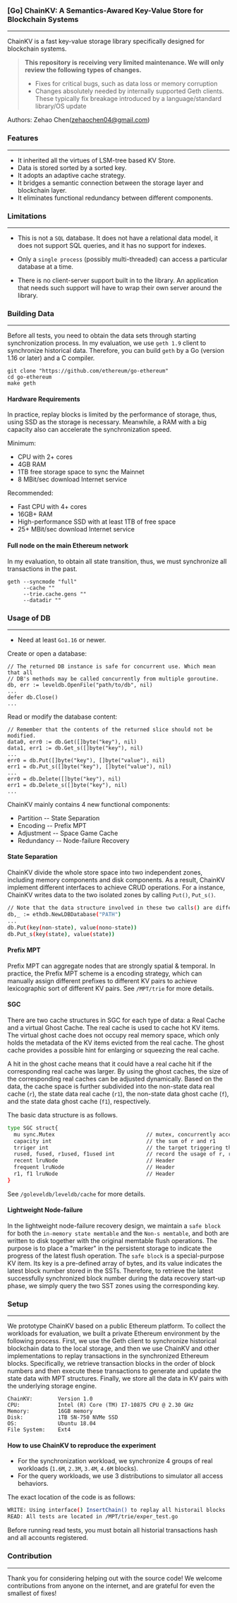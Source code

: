 ### [Go] ChainKV: A Semantics-Awared Key-Value Store for Blockchain Systems

------

ChainKV is a fast key-value storage library  specifically designed for blockchain systems.

> **This repository is receiving very limited maintenance. We will only review the following types of changes.**
>
> * Fixes for critical bugs, such as data loss or memory corruption
> * Changes absolutely needed by internally supported Geth clients. These typically fix breakage introduced by a language/standard library/OS update

Authors: Zehao Chen(zehaochen04@gmail.com)

### Features 

------

- It inherited all the virtues of LSM-tree based KV Store.
- Data is stored sorted by a sorted key.
- It adopts an adaptive cache strategy.
- It bridges a semantic connection between the storage layer and blockchain layer.
- It eliminates functional redundancy between different components.

### Limitations

------

- This is not a `SQL` database. It does not have a relational data model, it does not support SQL queries, and it has no support for indexes.

- Only a `single process` (possibly multi-threaded) can access a particular database at a time.

- There is no client-server support built in to the library. An application that needs such support will have to wrap their own server around the library.

### Building Data

------

Before all tests,  you need to obtain the data sets through starting synchronization process. In my evaluation, we use `geth 1.9` client to synchronize historical data. Therefore, you can build `geth`  by a Go (version 1.16 or later) and a C compiler.

~~~shell
git clone "https://github.com/ethereum/go-ethereum"
cd go-ethereum
make geth
~~~

#### Hardware Requirements

In practice, replay blocks is limited by the performance of storage, thus, using SSD as the storage is necessary. Meanwhile, a RAM with a big capacity also can accelerate the synchronization speed.

Minimum:

- CPU with 2+ cores
- 4GB RAM
- 1TB free storage space to sync the Mainnet
- 8 MBit/sec download Internet service

Recommended:

- Fast CPU with 4+ cores
- 16GB+ RAM
- High-performance SSD with at least 1TB of free space
- 25+ MBit/sec download Internet service

#### Full node on the main Ethereum network

In my evaluation, to obtain all state transition, thus, we must synchronize all transactions in the past. 

~~~shell
geth --syncmode "full"
	 --cache ""
	 --trie.cache.gens ""
	 --datadir ""
~~~

### Usage of DB

------

- Need at least `Go1.16` or newer.

Create or open a database:

~~~shell
// The returned DB instance is safe for concurrent use. Which mean that all
// DB's methods may be called concurrently from multiple goroutine.
db, err := leveldb.OpenFile("path/to/db", nil)
...
defer db.Close()
...
~~~

Read or modify the database content:

~~~shell
// Remember that the contents of the returned slice should not be modified.
data0, err0 := db.Get([]byte("key"), nil)
data1, err1 := db.Get_s([]byte("key"), nil)
...
err0 = db.Put([]byte("key"), []byte("value"), nil)
err1 = db.Put_s([]byte("key"), []byte("value"), nil)
...
err0 = db.Delete([]byte("key"), nil)
err1 = db.Delete_s([]byte("key"), nil)
...
~~~

ChainKV mainly contains 4 new functional components:

- Partition -- State Separation
- Encoding -- Prefix MPT
- Adjustment --  Space Game Cache
- Redundancy -- Node-failure Recovery

#### State Separation

ChainKV divide the whole store space into two independent zones, including memory components  and disk components. As a result, ChainKV implement different interfaces to achieve CRUD operations. For a instance, ChainKV writes data to the two isolated zones by calling `Put()`, `Put_s()`.

```bash
// Note that the data structure involved in these two calls() are different. 
db,_ := ethdb.NewLDBDatabase("PATH")
...
db.Put(key(non-state), value(nono-state))
db.Put_s(key(state), value(state))
```

#### Prefix MPT

Prefix MPT can aggregate nodes that are strongly spatial & temporal. In practice, the Prefix MPT scheme is a encoding strategy, which can manually assign different prefixes to different KV pairs to achieve lexicographic sort of different KV pairs. See `/MPT/trie` for more details.

#### SGC

There are two cache structures in SGC for each type of data: a Real Cache and a virtual Ghost Cache. The real cache is used to cache hot KV items. The virtual ghost cache does not occupy real memory space, which only holds the metadata of the KV items evicted from the real cache. The ghost cache provides a possible hint for enlarging or squeezing the real cache. 

A hit in the ghost cache means that it could have a real cache hit if the corresponding real cache was larger. By using the ghost caches, the size of the corresponding real caches can be adjusted dynamically. Based on the data, the cache space is further subdivided into the non-state data real cache (`r`), the state data real cache (`r1`), the non-state data ghost cache (`f`), and the state data ghost cache (`f1`), respectively. 

The basic data structure is as follows.

```bash
type SGC struct{
  mu sync.Mutex								// mutex, concurrently access
  capacity int								// the sum of r and r1
  trriger int								// the target triggering the silde window 
  rused, fused, r1used, f1used int			// record the usage of r, r1, f, f1
  recent lruNode							// Header
  frequent lruNode							// Header
  r1, f1 lruNode							// Header
}
```

See `/goleveldb/leveldb/cache` for more details.

#### Lightweight Node-failure

In the lightweight node-failure recovery design, we maintain a `safe block` for both the `in-memory state memtable` and the `Non-s memtable`, and both are written to disk together with the original memtable flush operations. The purpose is to place a "marker" in the persistent storage to indicate the progress of the latest flush operation. The `safe block` is a special-purpose KV item. Its key is a pre-defined array of bytes, and its value indicates the latest block number stored in the SSTs. Therefore, to retrieve the latest successfully synchronized block number during the data recovery start-up phase, we simply query the two SST zones using the corresponding key. 

### Setup

------

We prototype ChainKV based on a public Ethereum platform.  To collect the workloads for evaluation, we built a private Ethereum environment by the following process. First, we use the Geth client to synchronize historical blockchain data to the local storage, and then we use ChainKV and other implementations to replay transactions in the synchronized Ethereum blocks. Specifically, we retrieve transaction blocks in the order of block numbers and then execute these transactions to generate and update the state data with MPT structures. Finally, we store all the data in KV pairs with the underlying storage engine.

~~~shell
ChainKV:		Version 1.0
CPU:			Intel (R) Core (TM) I7-10875 CPU @ 2.30 GHz 
Memory:			16GB memory
Disk:			1TB SN-750 NVMe SSD
OS:				Ubuntu 18.04
File System:	Ext4
~~~

#### How to use ChainKV to reproduce the experiment

- For the synchronization workload, we synchronize 4 groups of real workloads (`1.6M`, `2.3M`, `3.4M`, `4.6M` blocks).
- For the query workloads, we use 3 distributions to simulator all access behaviors.

The exact location of the code is as follows:

```bash
WRITE: Using interface() InsertChain() to replay all historail blocks
READ: All tests are located in /MPT/trie/exper_test.go
```

Before running read tests, you must botain all historial transactions hash and all accounts registered.

### Contribution

------

Thank you for considering helping out with the source code! We welcome contributions from anyone on the internet, and are grateful for even the smallest of fixes!
